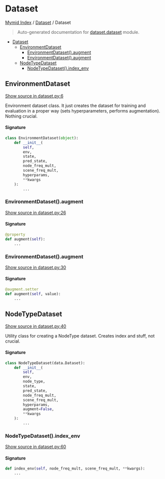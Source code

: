 # Dataset

[Mymid Index](../README.md#mymid-index) /
[Dataset](./index.md#dataset) /
Dataset

> Auto-generated documentation for [dataset.dataset](https://github.com/enricobu96/myMID/blob/main/dataset/dataset.py) module.

- [Dataset](#dataset)
  - [EnvironmentDataset](#environmentdataset)
    - [EnvironmentDataset().augment](#environmentdataset()augment)
    - [EnvironmentDataset().augment](#environmentdataset()augment-1)
  - [NodeTypeDataset](#nodetypedataset)
    - [NodeTypeDataset().index_env](#nodetypedataset()index_env)

## EnvironmentDataset

[Show source in dataset.py:6](https://github.com/enricobu96/myMID/blob/main/dataset/dataset.py#L6)

Environment dataset class. It just creates the dataset for training and evaluation
in a proper way (sets hyperparameters, performs augmentation). Nothing crucial.

#### Signature

```python
class EnvironmentDataset(object):
    def __init__(
        self,
        env,
        state,
        pred_state,
        node_freq_mult,
        scene_freq_mult,
        hyperparams,
        **kwargs
    ):
        ...
```

### EnvironmentDataset().augment

[Show source in dataset.py:26](https://github.com/enricobu96/myMID/blob/main/dataset/dataset.py#L26)

#### Signature

```python
@property
def augment(self):
    ...
```

### EnvironmentDataset().augment

[Show source in dataset.py:30](https://github.com/enricobu96/myMID/blob/main/dataset/dataset.py#L30)

#### Signature

```python
@augment.setter
def augment(self, value):
    ...
```



## NodeTypeDataset

[Show source in dataset.py:40](https://github.com/enricobu96/myMID/blob/main/dataset/dataset.py#L40)

Utility class for creating a NodeType dataset. Creates index and stuff, not crucial.

#### Signature

```python
class NodeTypeDataset(data.Dataset):
    def __init__(
        self,
        env,
        node_type,
        state,
        pred_state,
        node_freq_mult,
        scene_freq_mult,
        hyperparams,
        augment=False,
        **kwargs
    ):
        ...
```

### NodeTypeDataset().index_env

[Show source in dataset.py:60](https://github.com/enricobu96/myMID/blob/main/dataset/dataset.py#L60)

#### Signature

```python
def index_env(self, node_freq_mult, scene_freq_mult, **kwargs):
    ...
```



